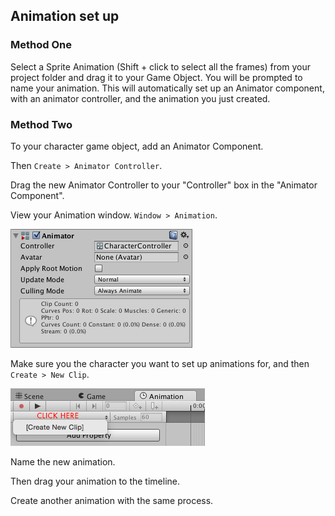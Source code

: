 ## Animation set up

### Method One
Select a Sprite Animation (Shift + click to select all the frames) from your project folder and drag it to your Game Object. You will be prompted to name your animation. This will automatically set up an Animator component, with an animator controller, and the animation you just created.

### Method Two
To your character game object, add an Animator Component.

Then ```Create > Animator Controller```.

Drag the new Animator Controller to your "Controller" box in the "Animator Component".

View your Animation window. ```Window > Animation```.

![Setting up an Animator and an Animator Controller](images/animator-animator-controller.png)

Make sure you the character you want to set up animations for, and then ```Create > New Clip```.

![Creating a new clip](images/create-new-clip.png)

Name the new animation.

Then drag your animation to the timeline.

Create another animation with the same process.